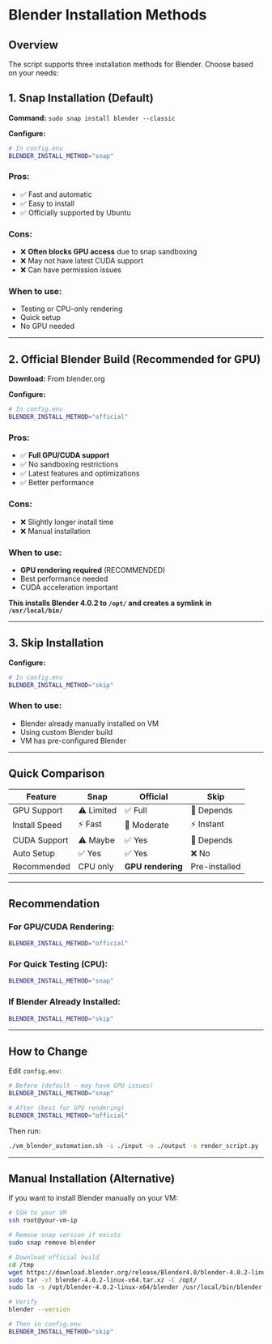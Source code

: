 # Blender Installation Methods

## Overview

The script supports three installation methods for Blender. Choose based on your needs:

## 1. Snap Installation (Default)

**Command:** `sudo snap install blender --classic`

**Configure:**
```bash
# In config.env
BLENDER_INSTALL_METHOD="snap"
```

### Pros:
- ✅ Fast and automatic
- ✅ Easy to install
- ✅ Officially supported by Ubuntu

### Cons:
- ❌ **Often blocks GPU access** due to snap sandboxing
- ❌ May not have latest CUDA support
- ❌ Can have permission issues

### When to use:
- Testing or CPU-only rendering
- Quick setup
- No GPU needed

---

## 2. Official Blender Build (Recommended for GPU)

**Download:** From blender.org

**Configure:**
```bash
# In config.env
BLENDER_INSTALL_METHOD="official"
```

### Pros:
- ✅ **Full GPU/CUDA support**
- ✅ No sandboxing restrictions
- ✅ Latest features and optimizations
- ✅ Better performance

### Cons:
- ❌ Slightly longer install time
- ❌ Manual installation

### When to use:
- **GPU rendering required** (RECOMMENDED)
- Best performance needed
- CUDA acceleration important

**This installs Blender 4.0.2 to `/opt/` and creates a symlink in `/usr/local/bin/`**

---

## 3. Skip Installation

**Configure:**
```bash
# In config.env
BLENDER_INSTALL_METHOD="skip"
```

### When to use:
- Blender already manually installed on VM
- Using custom Blender build
- VM has pre-configured Blender

---

## Quick Comparison

| Feature | Snap | Official | Skip |
|---------|------|----------|------|
| GPU Support | ⚠️ Limited | ✅ Full | 🤷 Depends |
| Install Speed | ⚡ Fast | 🐢 Moderate | ⚡ Instant |
| CUDA Support | ⚠️ Maybe | ✅ Yes | 🤷 Depends |
| Auto Setup | ✅ Yes | ✅ Yes | ❌ No |
| Recommended | CPU only | **GPU rendering** | Pre-installed |

---

## Recommendation

### For GPU/CUDA Rendering:
```bash
BLENDER_INSTALL_METHOD="official"
```

### For Quick Testing (CPU):
```bash
BLENDER_INSTALL_METHOD="snap"
```

### If Blender Already Installed:
```bash
BLENDER_INSTALL_METHOD="skip"
```

---

## How to Change

Edit `config.env`:
```bash
# Before (default - may have GPU issues)
BLENDER_INSTALL_METHOD="snap"

# After (best for GPU rendering)
BLENDER_INSTALL_METHOD="official"
```

Then run:
```bash
./vm_blender_automation.sh -i ./input -o ./output -s render_script.py
```

---

## Manual Installation (Alternative)

If you want to install Blender manually on your VM:

```bash
# SSH to your VM
ssh root@your-vm-ip

# Remove snap version if exists
sudo snap remove blender

# Download official build
cd /tmp
wget https://download.blender.org/release/Blender4.0/blender-4.0.2-linux-x64.tar.xz
sudo tar -xf blender-4.0.2-linux-x64.tar.xz -C /opt/
sudo ln -s /opt/blender-4.0.2-linux-x64/blender /usr/local/bin/blender

# Verify
blender --version

# Then in config.env
BLENDER_INSTALL_METHOD="skip"
```